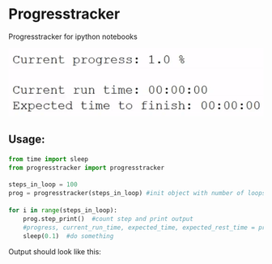 # Progresstracker
Progresstracker for ipython notebooks

![demoe-image](/progresstracker_demo.gif)

## Usage:
```python
from time import sleep
from progresstracker import progresstracker

steps_in_loop = 100
prog = progresstracker(steps_in_loop) #init object with number of loops to be executed

for i in range(steps_in_loop):  
    prog.step_print()  #count step and print output
    #progress, current_run_time, expected_time, expected_rest_time = prog.step() #perform step and get times if you want to use your own display function
    sleep(0.1)  #do something
```

Output should look like this:

